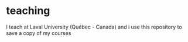 # teaching
I teach at Laval University (Québec - Canada) and i use this repository to save a copy of my courses
